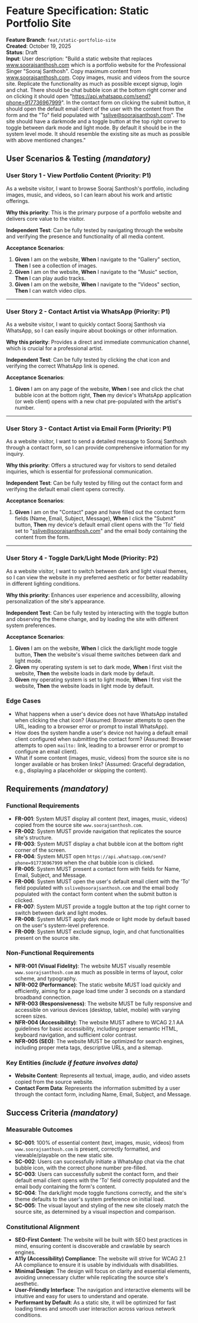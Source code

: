 # Feature Specification: Static Portfolio Site

**Feature Branch**: `feat/static-portfolio-site`  
**Created**: October 19, 2025  
**Status**: Draft  
**Input**: User description: "Build a static website that replaces www.soorajsanthosh.com which is a portfolio website for the Professional Singer "Sooraj Santhosh". Copy maximum content from www.soorajsanthosh.com. Copy images, music and videos from the source site. Replicate the functionality as much as possible except signup, login and chat. There should be chat bubble icon at the bottom right corner and on clicking it should open "https://api.whatsapp.com/send?phone=917736967999". In the contact form on clicking the submit button, it should open the default email client of the user with the content from the form and the "To" field populated with "sslive@soorajsanthosh.com". The site should have a darkmode and a toggle button at the top right corver to toggle between dark mode and light mode. By default it should be in the system level mode. It should resemble the existing site as much as possible with above mentioned changes."

## User Scenarios & Testing *(mandatory)*

### User Story 1 - View Portfolio Content (Priority: P1)

As a website visitor, I want to browse Sooraj Santhosh's portfolio, including images, music, and videos, so I can learn about his work and artistic offerings.

**Why this priority**: This is the primary purpose of a portfolio website and delivers core value to the visitor.

**Independent Test**: Can be fully tested by navigating through the website and verifying the presence and functionality of all media content.

**Acceptance Scenarios**:

1.  **Given** I am on the website, **When** I navigate to the "Gallery" section, **Then** I see a collection of images.
2.  **Given** I am on the website, **When** I navigate to the "Music" section, **Then** I can play audio tracks.
3.  **Given** I am on the website, **When** I navigate to the "Videos" section, **Then** I can watch video clips.

---

### User Story 2 - Contact Artist via WhatsApp (Priority: P1)

As a website visitor, I want to quickly contact Sooraj Santhosh via WhatsApp, so I can easily inquire about bookings or other information.

**Why this priority**: Provides a direct and immediate communication channel, which is crucial for a professional artist.

**Independent Test**: Can be fully tested by clicking the chat icon and verifying the correct WhatsApp link is opened.

**Acceptance Scenarios**:

1.  **Given** I am on any page of the website, **When** I see and click the chat bubble icon at the bottom right, **Then** my device's WhatsApp application (or web client) opens with a new chat pre-populated with the artist's number.

---

### User Story 3 - Contact Artist via Email Form (Priority: P1)

As a website visitor, I want to send a detailed message to Sooraj Santhosh through a contact form, so I can provide comprehensive information for my inquiry.

**Why this priority**: Offers a structured way for visitors to send detailed inquiries, which is essential for professional communication.

**Independent Test**: Can be fully tested by filling out the contact form and verifying the default email client opens correctly.

**Acceptance Scenarios**:

1.  **Given** I am on the "Contact" page and have filled out the contact form fields (Name, Email, Subject, Message), **When** I click the "Submit" button, **Then** my device's default email client opens with the 'To' field set to "sslive@soorajsanthosh.com" and the email body containing the content from the form.

---

### User Story 4 - Toggle Dark/Light Mode (Priority: P2)

As a website visitor, I want to switch between dark and light visual themes, so I can view the website in my preferred aesthetic or for better readability in different lighting conditions.

**Why this priority**: Enhances user experience and accessibility, allowing personalization of the site's appearance.

**Independent Test**: Can be fully tested by interacting with the toggle button and observing the theme change, and by loading the site with different system preferences.

**Acceptance Scenarios**:

1.  **Given** I am on the website, **When** I click the dark/light mode toggle button, **Then** the website's visual theme switches between dark and light mode.
2.  **Given** my operating system is set to dark mode, **When** I first visit the website, **Then** the website loads in dark mode by default.
3.  **Given** my operating system is set to light mode, **When** I first visit the website, **Then** the website loads in light mode by default.

### Edge Cases

-   What happens when a user's device does not have WhatsApp installed when clicking the chat icon? (Assumed: Browser attempts to open the URL, leading to a browser error or prompt to install WhatsApp).
-   How does the system handle a user's device not having a default email client configured when submitting the contact form? (Assumed: Browser attempts to open `mailto:` link, leading to a browser error or prompt to configure an email client).
-   What if some content (images, music, videos) from the source site is no longer available or has broken links? (Assumed: Graceful degradation, e.g., displaying a placeholder or skipping the content).

## Requirements *(mandatory)*

### Functional Requirements

-   **FR-001**: System MUST display all content (text, images, music, videos) copied from the source site `www.soorajsanthosh.com`.
-   **FR-002**: System MUST provide navigation that replicates the source site's structure.
-   **FR-003**: System MUST display a chat bubble icon at the bottom right corner of the screen.
-   **FR-004**: System MUST open `https://api.whatsapp.com/send?phone=917736967999` when the chat bubble icon is clicked.
-   **FR-005**: System MUST present a contact form with fields for Name, Email, Subject, and Message.
-   **FR-006**: System MUST open the user's default email client with the 'To' field populated with `sslive@soorajsanthosh.com` and the email body populated with the contact form content when the submit button is clicked.
-   **FR-007**: System MUST provide a toggle button at the top right corner to switch between dark and light modes.
-   **FR-008**: System MUST apply dark mode or light mode by default based on the user's system-level preference.
-   **FR-009**: System MUST exclude signup, login, and chat functionalities present on the source site.

### Non-Functional Requirements

-   **NFR-001 (Visual Fidelity)**: The website MUST visually resemble `www.soorajsanthosh.com` as much as possible in terms of layout, color scheme, and typography.
-   **NFR-002 (Performance)**: The static website MUST load quickly and efficiently, aiming for a page load time under 3 seconds on a standard broadband connection.
-   **NFR-003 (Responsiveness)**: The website MUST be fully responsive and accessible on various devices (desktop, tablet, mobile) with varying screen sizes.
-   **NFR-004 (Accessibility)**: The website MUST adhere to WCAG 2.1 AA guidelines for basic accessibility, including proper semantic HTML, keyboard navigation, and sufficient color contrast.
-   **NFR-005 (SEO)**: The website MUST be optimized for search engines, including proper meta tags, descriptive URLs, and a sitemap.

### Key Entities *(include if feature involves data)*

-   **Website Content**: Represents all textual, image, audio, and video assets copied from the source website.
-   **Contact Form Data**: Represents the information submitted by a user through the contact form, including Name, Email, Subject, and Message.

## Success Criteria *(mandatory)*

### Measurable Outcomes

-   **SC-001**: 100% of essential content (text, images, music, videos) from `www.soorajsanthosh.com` is present, correctly formatted, and viewable/playable on the new static site.
-   **SC-002**: Users can successfully initiate a WhatsApp chat via the chat bubble icon, with the correct phone number pre-filled.
-   **SC-003**: Users can successfully submit the contact form, and their default email client opens with the 'To' field correctly populated and the email body containing the form's content.
-   **SC-004**: The dark/light mode toggle functions correctly, and the site's theme defaults to the user's system preference on initial load.
-   **SC-005**: The visual layout and styling of the new site closely match the source site, as determined by a visual inspection and comparison.

### Constitutional Alignment

-   **SEO-First Content**: The website will be built with SEO best practices in mind, ensuring content is discoverable and crawlable by search engines.
-   **A11y (Accessibility) Compliance**: The website will strive for WCAG 2.1 AA compliance to ensure it is usable by individuals with disabilities.
-   **Minimal Design**: The design will focus on clarity and essential elements, avoiding unnecessary clutter while replicating the source site's aesthetic.
-   **User-Friendly Interface**: The navigation and interactive elements will be intuitive and easy for users to understand and operate.
-   **Performant by Default**: As a static site, it will be optimized for fast loading times and smooth user interaction across various network conditions.
